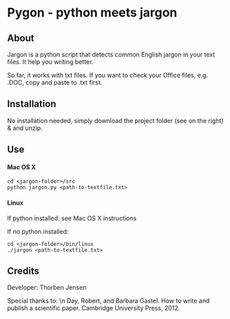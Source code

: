 Pygon - python meets jargon
===

About
---

Jargon is a python script that detects common English jargon in your text files.
It help you writing better.

So far, it works with txt files. 
If you want to check your Office files, e.g. .DOC, copy and paste to .txt first.

Installation
---

No installation needed, simply download the project folder (see on the right) & and unzip.

Use
---
#### Mac OS X
```
cd <jargon-folder>/src
python jargon.py <path-to-textfile.txt>
```

#### Linux
If python installed: see Mac OS X instructions

If no python installed:
```
cd <jargon-folder>/bin/linux
./jargon <path-to-textfile.txt>
```


Credits
---
Developer: Thorben Jensen

Special thanks to: \n
Day, Robert, and Barbara Gastel. How to write and publish a scientific paper. Cambridge University Press, 2012.

